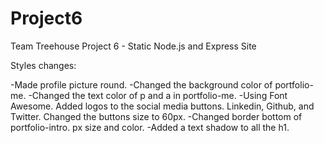 # Project6
Team Treehouse Project 6 - Static Node.js and Express Site

Styles changes:

-Made profile picture round.
-Changed the background color of portfolio-me.
-Changed the text color of p and a in portfolio-me.
-Using Font Awesome. Added logos to the social media buttons. Linkedin, Github, and Twitter. Changed the buttons size to 60px.
-Changed border bottom of portfolio-intro. px size and color.
-Added a text shadow to all the h1. 
